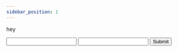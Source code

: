 ```yaml
---
sidebar_position: 1
---
```





[//]: #

<p>hey</p>
<forms data-value="">
<input type="text" id="name" name="name"/> <input type="text" id="name" name="name"/>
<input type="submit" ></input>
</forms>


